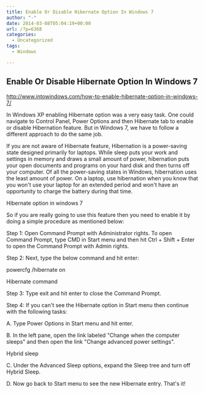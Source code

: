 ```yaml
---
title: Enable Or Disable Hibernate Option In Windows 7
author: "-"
date: 2014-03-08T05:04:19+00:00
url: /?p=6368
categories:
  - Uncategorized
tags:
  - Windows

---
```

## Enable Or Disable Hibernate Option In Windows 7
http://www.intowindows.com/how-to-enable-hibernate-option-in-windows-7/

In Windows XP enabling Hibernate option was a very easy task. One could navigate to Control Panel, Power Options and then Hibernate tab to enable or disable Hibernation feature. But in Windows 7, we have to follow a different approach to do the same job.


If you are not aware of Hibernate feature, Hibernation is a power-saving state designed primarily for laptops. While sleep puts your work and settings in memory and draws a small amount of power, hibernation puts your open documents and programs on your hard disk and then turns off your computer. Of all the power-saving states in Windows, hibernation uses the least amount of power. On a laptop, use hibernation when you know that you won't use your laptop for an extended period and won't have an opportunity to charge the battery during that time.


Hibernate option in windows 7


So if you are really going to use this feature then you need to enable it by doing a simple procedure as mentioned below:


Step 1: Open Command Prompt with Administrator rights. To open Command Prompt, type CMD in Start menu and then hit Ctrl + Shift + Enter to open the Command Prompt with Admin rights.


Step 2: Next, type the below command and hit enter:


powercfg /hibernate on


Hibernate command


Step 3: Type exit and hit enter to close the Command Prompt.


Step 4: If you can't see the Hibernate option in Start menu then continue with the following tasks:


A. Type Power Options in Start menu and hit enter.


B. In the left pane, open the link labeled "Change when the computer sleeps" and then open the link "Change advanced power settings".


Hybrid sleep


C. Under the Advanced Sleep options, expand the Sleep tree and turn off Hybrid Sleep.


D. Now go back to Start menu to see the new Hibernate entry. That's it!